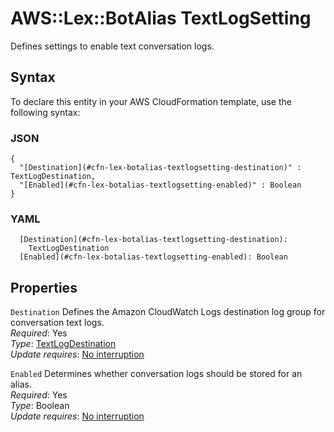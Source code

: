 # AWS::Lex::BotAlias TextLogSetting<a name="aws-properties-lex-botalias-textlogsetting"></a>

Defines settings to enable text conversation logs\.

## Syntax<a name="aws-properties-lex-botalias-textlogsetting-syntax"></a>

To declare this entity in your AWS CloudFormation template, use the following syntax:

### JSON<a name="aws-properties-lex-botalias-textlogsetting-syntax.json"></a>

```
{
  "[Destination](#cfn-lex-botalias-textlogsetting-destination)" : TextLogDestination,
  "[Enabled](#cfn-lex-botalias-textlogsetting-enabled)" : Boolean
}
```

### YAML<a name="aws-properties-lex-botalias-textlogsetting-syntax.yaml"></a>

```
  [Destination](#cfn-lex-botalias-textlogsetting-destination):
    TextLogDestination
  [Enabled](#cfn-lex-botalias-textlogsetting-enabled): Boolean
```

## Properties<a name="aws-properties-lex-botalias-textlogsetting-properties"></a>

`Destination` <a name="cfn-lex-botalias-textlogsetting-destination"></a>
Defines the Amazon CloudWatch Logs destination log group for conversation text logs\.  
_Required_: Yes  
_Type_: [TextLogDestination](aws-properties-lex-botalias-textlogdestination.md)  
_Update requires_: [No interruption](https://docs.aws.amazon.com/AWSCloudFormation/latest/UserGuide/using-cfn-updating-stacks-update-behaviors.html#update-no-interrupt)

`Enabled` <a name="cfn-lex-botalias-textlogsetting-enabled"></a>
Determines whether conversation logs should be stored for an alias\.  
_Required_: Yes  
_Type_: Boolean  
_Update requires_: [No interruption](https://docs.aws.amazon.com/AWSCloudFormation/latest/UserGuide/using-cfn-updating-stacks-update-behaviors.html#update-no-interrupt)
